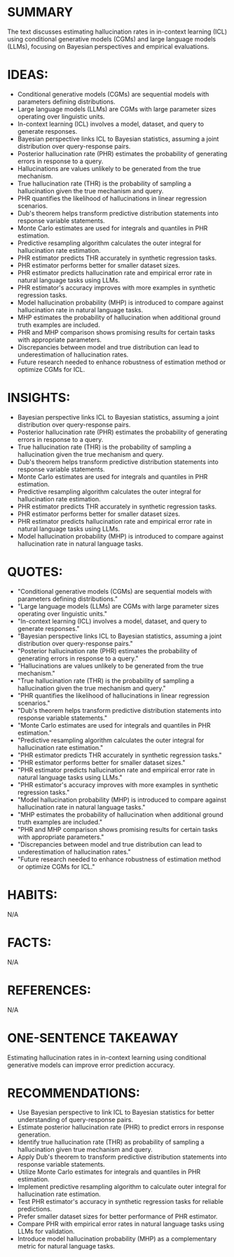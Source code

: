 # SUMMARY
The text discusses estimating hallucination rates in in-context learning (ICL) using conditional generative models (CGMs) and large language models (LLMs), focusing on Bayesian perspectives and empirical evaluations.

# IDEAS:
- Conditional generative models (CGMs) are sequential models with parameters defining distributions.
- Large language models (LLMs) are CGMs with large parameter sizes operating over linguistic units.
- In-context learning (ICL) involves a model, dataset, and query to generate responses.
- Bayesian perspective links ICL to Bayesian statistics, assuming a joint distribution over query-response pairs.
- Posterior hallucination rate (PHR) estimates the probability of generating errors in response to a query.
- Hallucinations are values unlikely to be generated from the true mechanism.
- True hallucination rate (THR) is the probability of sampling a hallucination given the true mechanism and query.
- PHR quantifies the likelihood of hallucinations in linear regression scenarios.
- Dub's theorem helps transform predictive distribution statements into response variable statements.
- Monte Carlo estimates are used for integrals and quantiles in PHR estimation.
- Predictive resampling algorithm calculates the outer integral for hallucination rate estimation.
- PHR estimator predicts THR accurately in synthetic regression tasks.
- PHR estimator performs better for smaller dataset sizes.
- PHR estimator predicts hallucination rate and empirical error rate in natural language tasks using LLMs.
- PHR estimator's accuracy improves with more examples in synthetic regression tasks.
- Model hallucination probability (MHP) is introduced to compare against hallucination rate in natural language tasks.
- MHP estimates the probability of hallucination when additional ground truth examples are included.
- PHR and MHP comparison shows promising results for certain tasks with appropriate parameters.
- Discrepancies between model and true distribution can lead to underestimation of hallucination rates.
- Future research needed to enhance robustness of estimation method or optimize CGMs for ICL.

# INSIGHTS:
- Bayesian perspective links ICL to Bayesian statistics, assuming a joint distribution over query-response pairs.
- Posterior hallucination rate (PHR) estimates the probability of generating errors in response to a query.
- True hallucination rate (THR) is the probability of sampling a hallucination given the true mechanism and query.
- Dub's theorem helps transform predictive distribution statements into response variable statements.
- Monte Carlo estimates are used for integrals and quantiles in PHR estimation.
- Predictive resampling algorithm calculates the outer integral for hallucination rate estimation.
- PHR estimator predicts THR accurately in synthetic regression tasks.
- PHR estimator performs better for smaller dataset sizes.
- PHR estimator predicts hallucination rate and empirical error rate in natural language tasks using LLMs.
- Model hallucination probability (MHP) is introduced to compare against hallucination rate in natural language tasks.

# QUOTES:
- "Conditional generative models (CGMs) are sequential models with parameters defining distributions."
- "Large language models (LLMs) are CGMs with large parameter sizes operating over linguistic units."
- "In-context learning (ICL) involves a model, dataset, and query to generate responses."
- "Bayesian perspective links ICL to Bayesian statistics, assuming a joint distribution over query-response pairs."
- "Posterior hallucination rate (PHR) estimates the probability of generating errors in response to a query."
- "Hallucinations are values unlikely to be generated from the true mechanism."
- "True hallucination rate (THR) is the probability of sampling a hallucination given the true mechanism and query."
- "PHR quantifies the likelihood of hallucinations in linear regression scenarios."
- "Dub's theorem helps transform predictive distribution statements into response variable statements."
- "Monte Carlo estimates are used for integrals and quantiles in PHR estimation."
- "Predictive resampling algorithm calculates the outer integral for hallucination rate estimation."
- "PHR estimator predicts THR accurately in synthetic regression tasks."
- "PHR estimator performs better for smaller dataset sizes."
- "PHR estimator predicts hallucination rate and empirical error rate in natural language tasks using LLMs."
- "PHR estimator's accuracy improves with more examples in synthetic regression tasks."
- "Model hallucination probability (MHP) is introduced to compare against hallucination rate in natural language tasks."
- "MHP estimates the probability of hallucination when additional ground truth examples are included."
- "PHR and MHP comparison shows promising results for certain tasks with appropriate parameters."
- "Discrepancies between model and true distribution can lead to underestimation of hallucination rates."
- "Future research needed to enhance robustness of estimation method or optimize CGMs for ICL."

# HABITS:
N/A

# FACTS:
N/A

# REFERENCES:
N/A

# ONE-SENTENCE TAKEAWAY
Estimating hallucination rates in in-context learning using conditional generative models can improve error prediction accuracy.

# RECOMMENDATIONS:
- Use Bayesian perspective to link ICL to Bayesian statistics for better understanding of query-response pairs.
- Estimate posterior hallucination rate (PHR) to predict errors in response generation.
- Identify true hallucination rate (THR) as probability of sampling a hallucination given true mechanism and query.
- Apply Dub's theorem to transform predictive distribution statements into response variable statements.
- Utilize Monte Carlo estimates for integrals and quantiles in PHR estimation.
- Implement predictive resampling algorithm to calculate outer integral for hallucination rate estimation.
- Test PHR estimator's accuracy in synthetic regression tasks for reliable predictions.
- Prefer smaller dataset sizes for better performance of PHR estimator.
- Compare PHR with empirical error rates in natural language tasks using LLMs for validation.
- Introduce model hallucination probability (MHP) as a complementary metric for natural language tasks.
